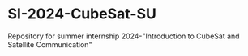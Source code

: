 # SI-2024-CubeSat-SU
Repository for summer internship 2024-"Introduction to CubeSat and Satellite Communication"
